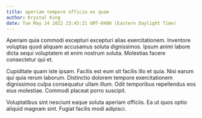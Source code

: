 ```yaml
---
title: aperiam tempore officia ex quam
author: Krystal King
date: Tue May 24 2022 23:45:21 GMT-0400 (Eastern Daylight Time)
---
```

Aperiam quia commodi excepturi excepturi alias exercitationem. Inventore voluptas quod aliquam accusamus soluta dignissimos. Ipsum animi labore dicta sequi voluptatem et enim nostrum soluta. Molestias facere consectetur qui et.

 Cupiditate quam iste ipsam. Facilis est eum sit facilis illo et quia. Nisi earum qui quia rerum laborum. Distinctio dolorem tempore exercitationem dignissimos culpa consequatur ullam illum. Odit temporibus repellendus eos eius molestiae. Commodi placeat porro suscipit.

 Voluptatibus sint nesciunt eaque soluta aperiam officiis. Ea ut quos optio aliquid magnam sint. Fugiat facilis modi adipisci.